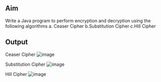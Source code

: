 ## Aim
Write a Java program to perform encryption and decryption using the following algorithms 
a. Ceaser Cipher
b.Substitution Cipher
c.Hill Cipher

## Output
Ceaser Cipher
![image](https://user-images.githubusercontent.com/62592828/147046579-e2b0a22d-8819-40ab-aaf3-1fc1a00ebdec.png)

Substitution Cipher
![image](https://user-images.githubusercontent.com/62592828/147046597-fd365a3d-4455-4c92-84ba-60f7a620781a.png)

Hill Cipher
![image](https://user-images.githubusercontent.com/62592828/147046631-7d6e6186-f04c-4927-90cf-d1ffcce9f39b.png)
